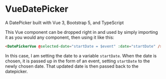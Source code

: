 # VueDatePicker
A DatePicker built with Vue 3, Bootstrap 5, and TypeScript

This Vue component can be dropped right in and used by simply importing it as you would any component, then using it like this: 

```html
<DatePickerVue @selected-date="startDate = $event" :date="startDate" />
```

In this case, I am setting the date to a variable `startDate`. When the date is chosen, it is passed up in the form of an event, setting `startDate` to the newly chosen date. That updated date is then passed back to the datepicker.
